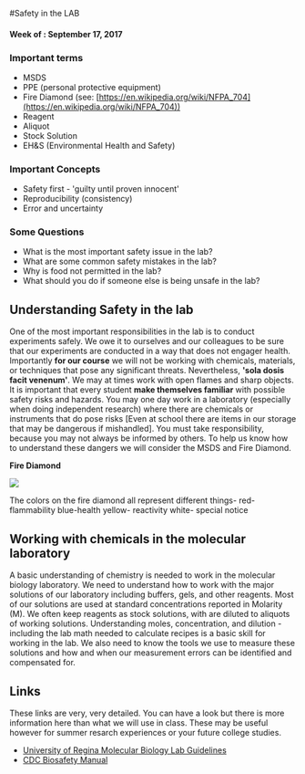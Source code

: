 #Safety in the LAB

#### Week of : September 17, 2017

### Important terms

* MSDS
* PPE (personal protective equipment)
* Fire Diamond (see: [https://en.wikipedia.org/wiki/NFPA_704](https://en.wikipedia.org/wiki/NFPA_704))
* Reagent
* Aliquot
* Stock Solution
* EH&S (Environmental Health and Safety)



### Important Concepts
* Safety first - 'guilty until proven innocent'
* Reproducibility (consistency)
* Error and uncertainty

### Some Questions

* What is the most important safety issue in the lab?
* What are some common safety mistakes in the lab?
* Why is food not permitted in the lab?
* What should you do if someone else is being unsafe in the lab?


## Understanding Safety in the lab

One of the most important responsibilities in the lab is to conduct experiments safely. We owe it to ourselves and our colleagues to be sure that our experiments are conducted in a way that does not engager health. Importantly **for our course** we will not be working with chemicals, materials, or techniques that pose any significant threats. Nevertheless, **'sola dosis facit venenum'**. We may at times work with open flames and sharp objects. It is important that every student **make themselves familiar** with possible safety risks and hazards. You may one day work in a laboratory (especially when doing independent research) where there are chemicals or instruments that do pose risks [Even at school there are items in our storage that may be dangerous if mishandled]. You must take responsibility, because you may not always be informed by others. To help us know how to understand these dangers we will consider the MSDS and Fire Diamond.

**Fire Diamond**

![](./img/signNFPA_704.png)

The colors on the fire diamond all represent different things-
red- flammability
blue-health
yellow- reactivity
white- special notice

## Working with chemicals in the molecular laboratory

A basic understanding of chemistry is needed to work in the molecular biology laboratory. We need to understand how to work with the major solutions of our laboratory including buffers, gels, and other reagents. Most of our solutions are used at standard concentrations reported in Molarity (M). We often keep reagents as stock solutions, with are diluted to  aliquots of working solutions. Understanding moles, concentration, and dilution - including the lab math needed to calculate recipes is a basic skill for working in the lab. We also need to know the tools we use to measure these solutions and how and when our measurement errors can be identified and compensated for.


## Links

These links are very, very detailed. You can have a look but there is more information
here than what we will use in class. These may be useful however for summer resarch
experiences or your future college studies. 

- [University of Regina Molecular Biology Lab Guidelines](http://bio305lab.wikidot.com/appendix:molecular-guidelines)
- [CDC Biosafety Manual](https://www.cdc.gov/biosafety/publications/bmbl5/BMBL5_introduction.pdf)
